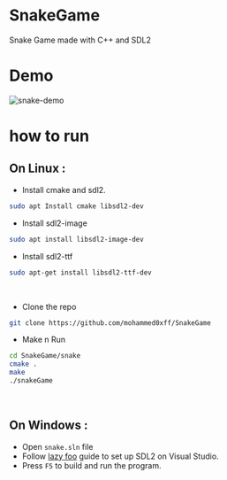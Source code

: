 # SnakeGame
Snake Game made with C++ and SDL2

# Demo 

![snake-demo](https://media2.giphy.com/media/NXDjhuic27tXb1XE4S/giphy.gif?cid=790b7611cf23b0df78eb0133f5f07ce9618ebdbfab11c5fa&rid=giphy.gif&ct=g)


# how to run

## On Linux :

* Install cmake and sdl2.
```bash
sudo apt Install cmake libsdl2-dev
```

* Install sdl2-image 
```bash 
sudo apt install libsdl2-image-dev
```

* Install sdl2-ttf 
```bash 
sudo apt-get install libsdl2-ttf-dev
```

<br/>

* Clone the repo 
```bash 
git clone https://github.com/mohammed0xff/SnakeGame
```

* Make n Run
```bash
cd SnakeGame/snake 
cmake . 
make 
./snakeGame
```
<br/>

## On Windows : 

* Open `snake.sln` file
* Follow [lazy foo](https://lazyfoo.net/tutorials/SDL/01_hello_SDL/windows/msvc2019/index.php) guide to set up SDL2 on Visual Studio.
* Press `F5` to build and run the program.
